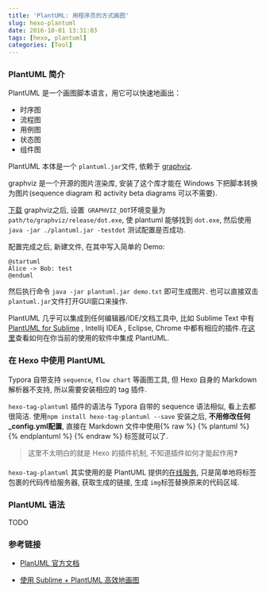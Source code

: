 ```yaml
---
title: 'PlantUML: 用程序员的方式画图'
slug: hexo-plantuml
date: 2016-10-01 13:31:03
tags: [hexo, plantuml]
categories: [Tool]
---
```


### PlantUML 简介

PlantUML 是一个画图脚本语言，用它可以快速地画出：
- 时序图
- 流程图
- 用例图
- 状态图
- 组件图<!--more-->


PlantUML 本体是一个 `plantuml.jar`文件, 依赖于 [graphviz](http://www.graphviz.org/).

graphviz 是一个开源的图片渲染库, 安装了这个库才能在 Windows 下把脚本转换为图片(sequence diagram 和 activity beta diagrams 可以不需要).

[下载](http://www.graphviz.org/Download_windows.php) graphviz之后, 设置` GRAPHVIZ_DOT`环境变量为`path/to/graphviz/release/dot.exe`, 使 plantuml 能够找到 `dot.exe`, 然后使用`java -jar ./plantuml.jar -testdot` 测试配置是否成功.

配置完成之后, 新建文件, 在其中写入简单的 Demo:

```uml
@startuml
Alice -> Bob: test
@enduml 
```

然后执行命令 `java -jar plantuml.jar demo.txt` 即可生成图片. 也可以直接双击 `plantuml.jar`文件打开GUI窗口来操作.

PlantUML 几乎可以集成到任何编辑器/IDE/文档工具中, 比如 Sublime Text 中有 [PlantUML for Sublime](https://github.com/jvantuyl/sublime_diagram_plugin) ,  Intellij IDEA , Eclipse, Chrome 中都有相应的插件.在[这里](http://plantuml.com/running)查看如何在你当前的使用的软件中集成 PlantUML.

###  在 Hexo 中使用 PlantUML

Typora 自带支持 `sequence`, `flow chart` 等画图工具, 但 Hexo 自身的 Markdown 解析器不支持, 所以需要安装相应的 tag 插件.

`hexo-tag-plantuml` 插件的语法与 Typora 自带的 sequence 语法相似, 看上去都很简洁. 使用`npm install hexo-tag-plantuml --save` 安装之后, **不用修改任何_config.yml配置**, 直接在 Markdown 文件中使用{% raw %} {% plantuml %} {% endplantuml %} {% endraw %} 标签就可以了.

> 这里不太明白的就是 Hexo 的插件机制, 不知道插件如何才能起作用:question:

`hexo-tag-plantuml` 其实使用的是 PlantUML 提供的[在线服务](http://www.plantuml.com/plantuml/), 只是简单地将标签包裹的代码传给服务器, 获取生成的链接, 生成 `img`标签替换原来的代码区域.

### PlantUML 语法

TODO

### 参考链接

- [PlanUML 官方文档](http://plantuml.com/PlantUML_Language_Reference_Guide.pdf) 


- [使用 Sublime + PlantUML 高效地画图](http://www.jianshu.com/p/e92a52770832)